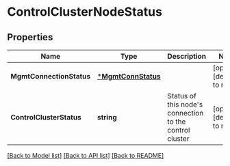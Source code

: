 # ControlClusterNodeStatus

## Properties
Name | Type | Description | Notes
------------ | ------------- | ------------- | -------------
**MgmtConnectionStatus** | [***MgmtConnStatus**](MgmtConnStatus.md) |  | [optional] [default to null]
**ControlClusterStatus** | **string** | Status of this node&#x27;s connection to the control cluster | [optional] [default to null]

[[Back to Model list]](../README.md#documentation-for-models) [[Back to API list]](../README.md#documentation-for-api-endpoints) [[Back to README]](../README.md)

